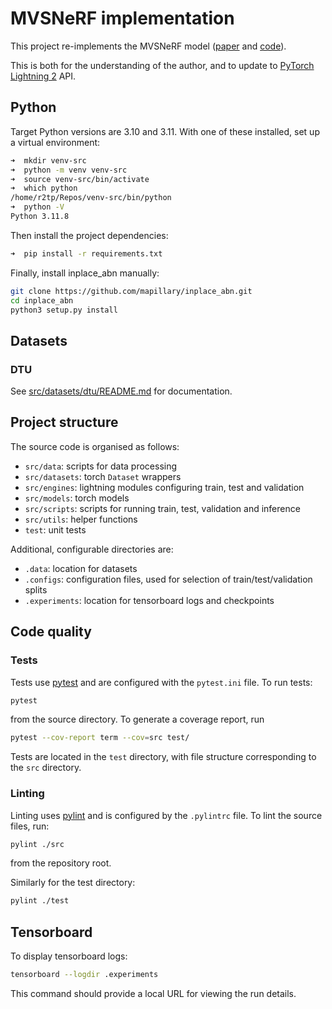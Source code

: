 # MVSNeRF implementation

This project re-implements the MVSNeRF model ([paper](https://arxiv.org/abs/2103.15595) and [code](https://github.com/apchenstu/mvsnerf)).

This is both for the understanding of the author, and to update to [PyTorch Lightning 2](https://lightning.ai/docs/pytorch/stable/upgrade/migration_guide.html) API.


## Python

Target  Python versions are 3.10 and 3.11.  With one of these installed, set up a virtual environment:

```bash
➜  mkdir venv-src               
➜  python -m venv venv-src 
➜  source venv-src/bin/activate
➜  which python
/home/r2tp/Repos/venv-src/bin/python
➜  python -V
Python 3.11.8
```

Then install the project dependencies:

```bash
➜  pip install -r requirements.txt
```

Finally, install inplace_abn manually:
```bash
git clone https://github.com/mapillary/inplace_abn.git
cd inplace_abn
python3 setup.py install
```

## Datasets

### DTU

See [src/datasets/dtu/README.md](src/datasets/dtu/README.md) for documentation.


## Project structure

The source code is organised as follows:
* `src/data`: scripts for data processing
* `src/datasets`: torch `Dataset` wrappers
* `src/engines`: lightning modules configuring train, test and validation
* `src/models`: torch models
* `src/scripts`: scripts for running train, test, validation and inference
* `src/utils`: helper functions
* `test`: unit tests

Additional, configurable directories are:
* `.data`: location for datasets
* `.configs`: configuration files, used for selection of train/test/validation splits
* `.experiments`: location for tensorboard logs and checkpoints

## Code quality

### Tests

Tests use [pytest](https://docs.pytest.org/en/8.2.x/) and are configured with the `pytest.ini` file.  To run
tests:
```bash
pytest
```
from the source directory. To generate a coverage report, run
```bash
pytest --cov-report term --cov=src test/
```

Tests are located in the `test` directory, with file structure corresponding to the `src` directory.

### Linting

Linting uses [pylint](https://pypi.org/project/pylint/) and is configured by the `.pylintrc` file.
To lint the source files, run:
```bash
pylint ./src
```
from the repository root.

Similarly for the test directory:
```bash
pylint ./test
```

## Tensorboard

To display tensorboard logs:

```bash
tensorboard --logdir .experiments
```

This command should provide a local URL for viewing the run details.


